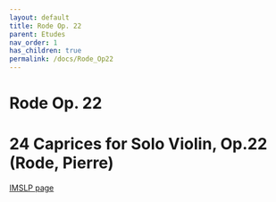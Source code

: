 ```yaml
---
layout: default
title: Rode Op. 22
parent: Etudes
nav_order: 1
has_children: true
permalink: /docs/Rode_Op22
---
```

# Rode Op. 22

 # 24 Caprices for Solo Violin, Op.22 (Rode, Pierre)
 [IMSLP page](https://imslp.org/wiki/24_Caprices_for_Solo_Violin,_Op.22_(Rode,_Pierre))
